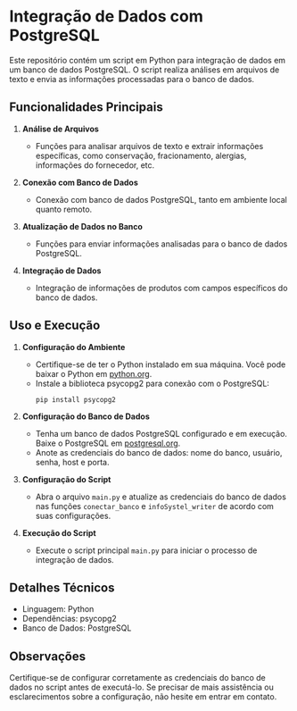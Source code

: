 # Integração de Dados com PostgreSQL

Este repositório contém um script em Python para integração de dados em um banco de dados PostgreSQL. O script realiza análises em arquivos de texto e envia as informações processadas para o banco de dados.

## Funcionalidades Principais

1. **Análise de Arquivos**
   - Funções para analisar arquivos de texto e extrair informações específicas, como conservação, fracionamento, alergias, informações do fornecedor, etc.

2. **Conexão com Banco de Dados**
   - Conexão com banco de dados PostgreSQL, tanto em ambiente local quanto remoto.

3. **Atualização de Dados no Banco**
   - Funções para enviar informações analisadas para o banco de dados PostgreSQL.

4. **Integração de Dados**
   - Integração de informações de produtos com campos específicos do banco de dados.

## Uso e Execução

1. **Configuração do Ambiente**
   - Certifique-se de ter o Python instalado em sua máquina. Você pode baixar o Python em [python.org](https://www.python.org/downloads/).
   - Instale a biblioteca psycopg2 para conexão com o PostgreSQL:
     ```
     pip install psycopg2
     ```

2. **Configuração do Banco de Dados**
   - Tenha um banco de dados PostgreSQL configurado e em execução. Baixe o PostgreSQL em [postgresql.org](https://www.postgresql.org/download/).
   - Anote as credenciais do banco de dados: nome do banco, usuário, senha, host e porta.

3. **Configuração do Script**
   - Abra o arquivo `main.py` e atualize as credenciais do banco de dados nas funções `conectar_banco` e `infoSystel_writer` de acordo com suas configurações.

4. **Execução do Script**
   - Execute o script principal `main.py` para iniciar o processo de integração de dados.

## Detalhes Técnicos

- Linguagem: Python
- Dependências: psycopg2
- Banco de Dados: PostgreSQL

## Observações

Certifique-se de configurar corretamente as credenciais do banco de dados no script antes de executá-lo. Se precisar de mais assistência ou esclarecimentos sobre a configuração, não hesite em entrar em contato.
